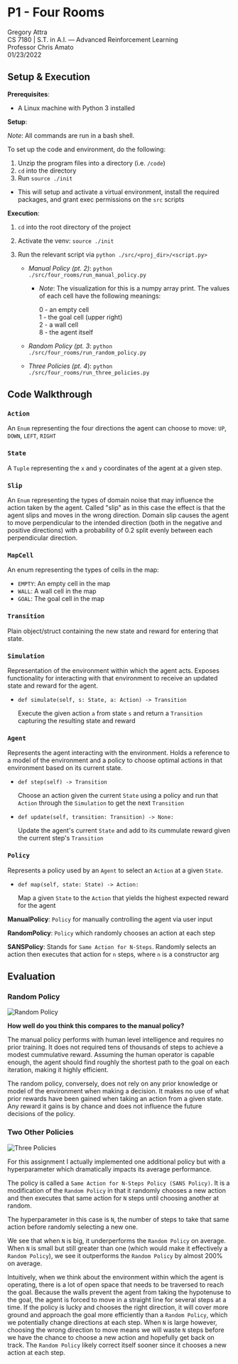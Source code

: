 # P1 - Four Rooms
Gregory Attra \
CS 7180 | S.T. in A.I. — Advanced Reinforcement Learning \
Professor Chris Amato \
01/23/2022

## Setup & Execution

**Prerequisites**:

* A Linux machine with Python 3 installed

**Setup**:

*Note*: All commands are run in a bash shell.

To set up the code and environment, do the following:

1. Unzip the program files into a directory (i.e. `/code`)
2. `cd` into the directory
3. Run `source ./init`
    
* This will setup and activate a virtual environment, install the required packages, and grant exec permissions on the `src` scripts

**Execution**:

1. `cd` into the root directory of the project
2. Activate the venv: `source ./init`
3. Run the relevant script via `python ./src/<proj_dir>/<script.py>`

    * *Manual Policy (pt. 2)*: `python ./src/four_rooms/run_manual_policy.py`

        - *Note*: The visualization for this is a numpy array print. The values of each cell have the following meanings:
            
            0 - an empty cell \
            1 - the goal cell (upper right) \
            2 - a wall cell \
            8 - the agent itself

    * *Random Policy (pt. 3*: `python ./src/four_rooms/run_random_policy.py`
    * *Three Policies (pt. 4*): `python ./src/four_rooms/run_three_policies.py`

## Code Walkthrough

### `Action`

An `Enum` representing the four directions the agent can choose to move: `UP`, `DOWN`, `LEFT`, `RIGHT`

### `State`

A `Tuple` representing the `x` and `y` coordinates of the agent at a given step.

### `Slip`

An `Enum` representing the types of domain noise that may influence the action taken by the agent. Called "slip" as in this case the effect is that the agent slips and moves in the wrong direction. Domain slip causes the agent to move perpendicular to the intended direction (both in the negative and positive directions) with a probability of 0.2 split evenly between each perpendicular direction.

### `MapCell`

An enum representing the types of cells in the map:

- `EMPTY`: An empty cell in the map
- `WALL`: A wall cell in the map
- `GOAL`: The goal cell in the map

### `Transition`

Plain object/struct containing the new state and reward for entering that state.

### `Simulation`

Representation of the environment within which the agent acts. Exposes functionality for interacting with that environment to receive an updated state and reward for the agent.

* `def simulate(self, s: State, a: Action) -> Transition`

    Execute the given action `a` from state `s` and return a `Transition` capturing the resulting state and reward

### `Agent`

Represents the agent interacting with the environment. Holds a reference to a model of the environment and a policy to choose optimal actions in that environment based on its current state.

* `def step(self) -> Transition`

    Choose an action given the current `State` using a policy and run that `Action` through the `Simulation` to get the next `Transition`
    

* `def update(self, transition: Transition) -> None:`

    Update the agent's current `State` and add to its cummulate reward given the current step's `Transition`


### `Policy`

Represents a policy used by an `Agent` to select an `Action` at a given `State`.

* `def map(self, state: State) -> Action:`

    Map a given `State` to the `Action` that yields the highest expected reward for the agent

**ManualPolicy**: `Policy` for manually controlling the agent via user input

**RandomPolicy**: `Policy` which randomly chooses an action at each step

**SANSPolicy**: Stands for `Same Action for N-Steps`. Randomly selects an action then executes that action for `n` steps, where `n` is a constructor arg

## Evaluation

### Random Policy
![Random Policy](assets/random_policy.png)

**How well do you think this compares to the manual policy?**

The manual policy performs with human level intelligence and requires no prior training. It does not required tens of thousands of steps to achieve a modest cummulative reward. Assuming the human operator is capable enough, the agent should find roughly the shortest path to the goal on each iteration, making it highly efficient.

The random policy, conversely, does not rely on any prior knowledge or model of the environment when making a decision. It makes no use of what prior rewards have been gained when taking an action from a given state. Any reward it gains is by chance and does not influence the future decisions of the policy.

### Two Other Policies

![Three Policies](assets/three_policies.png)

For this assignment I actually implemented one additional policy but with a hyperparameter which dramatically impacts its average performance.

The policy is called a `Same Action for N-Steps Policy (SANS Policy)`. It is a modification of the `Random Policy` in that it randomly chooses a new action and then executes that same action for `N` steps until choosing another at random.

The hyperparameter in this case is `N`, the number of steps to take that same action before randomly selecting a new one.

We see that when `N` is big, it underperforms the `Random Policy` on average. When `N` is small but still greater than one (which would make it effectively a `Random Policy`), we see it outperforms the `Random Policy` by almost 200% on average.

Intuitively, when we think about the environment within which the agent is operating, there is a lot of open space that needs to be traversed to reach the goal. Because the walls prevent the agent from taking the hypotenuse to the goal, the agent is forced to move in a straight line for several steps at a time. If the policy is lucky and chooses the right direction, it will cover more ground and approach the goal more efficiently than a `Random Policy`, which we potentially change directions at each step. When `N` is large however, choosing the wrong direction to move means we will waste `N` steps before we have the chance to choose a new action and hopefully get back on track. The `Random Policy` likely correct itself sooner since it chooses a new action at each step.
